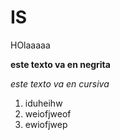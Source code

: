 # IS
HOlaaaaa

**este texto va en negrita**

*este texto va en cursiva*

1. iduheihw
2. weiofjweof
3. ewiofjwep

